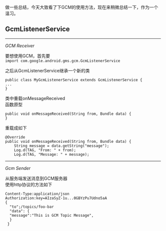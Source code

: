 <p>做一些总结，今天大致看了下GCM的使用方法，现在来稍微总结一下，作为一个温习。</p>
<h2 id="gcmlistenerservice"><strong>GcmListenerService</strong></h2>
<hr>
<p><em>GCM Receiver</em></p>
<p>要想使用GCM，首先要<br>
<code>import com.google.android.gms.gcm.GcmListenerService</code></p>
<p>之后从GcmListenerService继承一个新的类</p>
<pre><code>public class MyGcmListenerService extends GcmListenerService {
...
}
</code></pre>
<p>类中重载onMessageReceived<br>
函数原型</p>
<pre><code>public void onMessageReceived(String from, Bundle data) {
}
</code></pre>
<p>重载成如下</p>
<pre><code>@Override
public void onMessageReceived(String from, Bundle data) {
    String message = data.getString("message");
    Log.d(TAG, "From: " + from);
    Log.d(TAG, "Message: " + message);
</code></pre>
<hr>
<p><em>Gcm Sender</em></p>
<p>从服务端发送消息到GCM服务器<br>
使用http协议的方法如下</p>
<pre><code>Content-Type:application/json
Authorization:key=AIzaSyZ-1u...0GBYzPu7Udno5aA
{
  "to";/topics/foo-bar
  "data": {
  "message":"This is GCM Topic Message",
  }
 }
</code></pre>